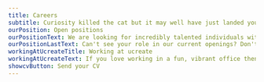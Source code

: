 ```yaml
---
title: Careers
subtitle: Curiosity killed the cat but it may well have just landed you your dream job!
ourPosition: Open positions
ourPositionText: We are looking for incredibly talented individuals with a desire to be part of revolution rather than a number on the payroll. We need smart minds like yours to help us shape our future as well as the future of all our startups!
ourPositionLastText: Can't see your role in our current openings? Don't worry we're growing and will have new positions available soon.
workingAtUcreateTitle: Working at ucreate
workingAtUcreateText: If you love working in a fun, vibrant office then look no further! No two days are the same and that's exactly how we like it. Table tennis and drinks are regulars in the office and there is always something going on. We like to socialise outside of work too, if that’s your thing! Working hours are flexible as long as you meet your targets.
showcvButton: Send your CV
---
```

